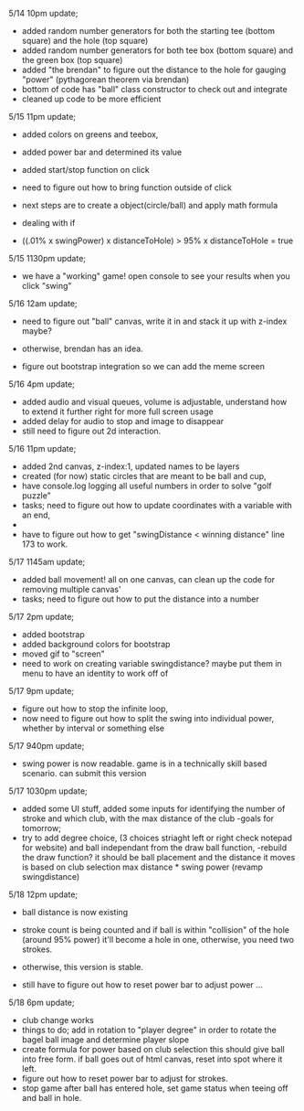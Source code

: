 5/14 10pm update;
- added random number generators for both the starting tee (bottom square) and the hole (top square)
- added random number generators for both tee box (bottom square) and the green box (top square)
- added "the brendan" to figure out the distance to the hole for gauging "power" (pythagorean theorem via brendan)
- bottom of code has "ball" class constructor to check out and integrate
- cleaned up code to be more efficient


5/15 11pm update;
- added colors on greens and teebox,
- added power bar and determined its value
- added start/stop function on click
- need to figure out how to bring function outside of click

- next steps are to create a object(circle/ball) and apply math formula
- dealing with if 
- ((.01% x swingPower) x distanceToHole) > 95% x distanceToHole = true


5/15 1130pm update;
- we have a "working" game! open console to see your results when you click "swing"


5/16 12am update;
- need to figure out "ball" canvas, write it in and stack it up with z-index maybe?
- otherwise, brendan has an idea.

- figure out bootstrap integration so we can add the meme screen



5/16 4pm update; 
- added audio and visual queues, volume is adjustable, understand how to extend it further right for more full screen usage
- added delay for audio to stop and image to disappear
- still need to figure out 2d interaction.


5/16 11pm update;
- added 2nd canvas, z-index:1, updated names to be layers
- created (for now) static circles that are meant to be ball and cup,
- have console.log logging all useful numbers in order to solve "golf puzzle"
- tasks; need to figure out how to update coordinates with a variable with an end,
- 
- have to figure out how to get "swingDistance < winning distance" line 173 to work.



5/17 1145am update; 
- added ball movement! all on one canvas, can clean up the code for removing multiple canvas'
- tasks; need to figure out how to put the distance into a number


5/17 2pm update;
- added bootstrap
- added background colors for bootstrap
- moved gif to "screen"
- need to work on creating variable swingdistance? maybe put them in menu to have an identity to work off of


5/17 9pm update;
- figure out how to stop the infinite loop, 
- now need to figure out how to split the swing into individual power, whether by interval or something else




5/17 940pm update;
- swing power is now readable. game is in a technically skill based scenario. can submit this version


5/17 1030pm update; 
- added some UI stuff, added some inputs for identifying the number of stroke and which club, with the max distance of the club
-goals for tomorrow; 
- try to add degree choice, (3 choices striaght left or right check notepad for website) and ball independant from the draw ball function, 
-rebuild the draw function? it should be ball placement and the distance it moves is based on club selection max distance * swing power (revamp swingdistance)


5/18 12pm update; 
- ball distance is now existing
- stroke count is being counted and if ball is within "collision" of the hole (around 95% power) it'll become a hole in one, otherwise, you need two strokes.
- otherwise, this version is stable.


- still have to figure out how to reset power bar to adjust power ...


5/18 6pm update; 
- club change works
- things to do;
add in rotation to "player degree" in order to rotate the bagel ball image and determine player slope
- create formula for power based on club selection
this should give ball into free form. if ball goes out of html canvas, reset into spot where it left.
- figure out how to reset power bar to adjust for strokes.
- stop game after ball has entered hole, set game status when teeing off and ball in hole.

